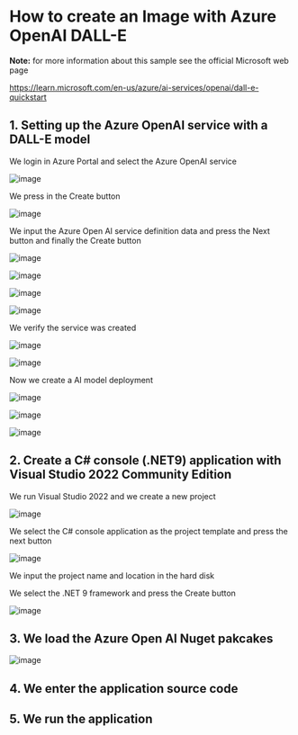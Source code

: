 # How to create an Image with Azure OpenAI DALL-E

**Note:** for more information about this sample see the official Microsoft web page

https://learn.microsoft.com/en-us/azure/ai-services/openai/dall-e-quickstart

## 1. Setting up the Azure OpenAI service with a DALL-E model

We login in Azure Portal and select the Azure OpenAI service

![image](https://github.com/user-attachments/assets/0d6b477a-1b8b-4426-ab69-0e12971ddc63)

We press in the Create button

![image](https://github.com/user-attachments/assets/04102886-7a19-4f83-b3db-b27f035b4cfd)

We input the Azure Open AI service definition data and press the Next button and finally the Create button

![image](https://github.com/user-attachments/assets/88356a49-7940-4686-a08e-f2df0d70ec92)

![image](https://github.com/user-attachments/assets/f5cd1878-5572-480e-bd2e-9ee09094f0f1)

![image](https://github.com/user-attachments/assets/f7ded4ff-8a04-49a1-934e-c11b6e14fe4c)

![image](https://github.com/user-attachments/assets/d5d60d9d-543c-4ad7-8b10-c44ef7fabd3b)

We verify the service was created

![image](https://github.com/user-attachments/assets/9668483e-d43e-42b5-b6fc-eb5bbd26d96f)

![image](https://github.com/user-attachments/assets/3a523e85-5ce4-4c0f-8e8c-55a735c3e076)

Now we create a AI model deployment

![image](https://github.com/user-attachments/assets/cfb50ba4-27b7-4b49-b5db-21b3c9ff947d)

![image](https://github.com/user-attachments/assets/4a7ff54f-fa43-4cba-b4fd-8a68270243b8)

![image](https://github.com/user-attachments/assets/d1ca59db-19f5-4af4-b66e-6fe5200ee8ec)


## 2. Create a C# console (.NET9) application with Visual Studio 2022 Community Edition

We run Visual Studio 2022 and we create a new project

![image](https://github.com/user-attachments/assets/0a1a3adf-2ecf-47da-8f73-182cf71c15c4)

We select the C# console application as the project template and press the next button

![image](https://github.com/user-attachments/assets/e86e936a-2c7f-48c9-938d-63f9135a5e6e)

We input the project name and location in the hard disk



We select the .NET 9 framework and press the Create button

![image](https://github.com/user-attachments/assets/13705d3f-f356-42bb-96aa-93a0cb5c0667)

## 3. We load the Azure Open AI Nuget pakcakes

![image](https://github.com/user-attachments/assets/31235fb5-f4e6-41b8-8570-d2622dcc8342)

## 4. We enter the application source code



## 5. We run the application
